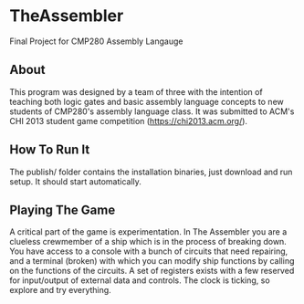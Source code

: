 # TheAssembler
Final Project for CMP280 Assembly Langauge

## About
This program was designed by a team of three with the intention of teaching both logic gates and basic assembly language concepts
to new students of CMP280's assembly language class.  It was submitted to ACM's CHI 2013 student game competition (https://chi2013.acm.org/).

## How To Run It
The publish/ folder contains the installation binaries, just download and run setup.  It should start automatically.

## Playing The Game
A critical part of the game is experimentation.  In The Assembler you are a clueless crewmember of a ship which is in the process of breaking down.  You have access to a console with a bunch of circuits that need repairing, and a terminal (broken) with which you can modify ship functions by calling on the functions of the circuits.  A set of registers exists with a few reserved for input/output of external data and controls.  The clock is ticking, so explore and try everything.
